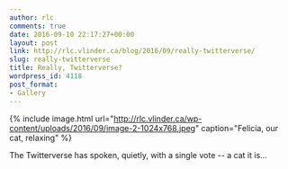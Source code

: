 ```yaml
---
author: rlc
comments: true
date: 2016-09-10 22:17:27+00:00
layout: post
link: http://rlc.vlinder.ca/blog/2016/09/really-twitterverse/
slug: really-twitterverse
title: Really, Twitterverse?
wordpress_id: 4118
post_format:
- Gallery
---
```


{% include image.html url="http://rlc.vlinder.ca/wp-content/uploads/2016/09/image-2-1024x768.jpeg" caption="Felicia, our cat, relaxing" %}

The Twitterverse has spoken, quietly, with a single vote -- a cat it is...
